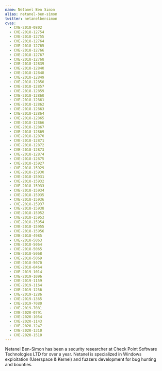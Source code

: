 ```yaml
---
name: Netanel Ben Simon
alias: netanel-ben-simon
twitter: netanelbensimon
cves:
  - CVE-2018-0802
  - CVE-2018-12754
  - CVE-2018-12755
  - CVE-2018-12764
  - CVE-2018-12765
  - CVE-2018-12766
  - CVE-2018-12767
  - CVE-2018-12768
  - CVE-2018-12839
  - CVE-2018-12840
  - CVE-2018-12848
  - CVE-2018-12849
  - CVE-2018-12850
  - CVE-2018-12857
  - CVE-2018-12859
  - CVE-2018-12860
  - CVE-2018-12861
  - CVE-2018-12862
  - CVE-2018-12863
  - CVE-2018-12864
  - CVE-2018-12865
  - CVE-2018-12866
  - CVE-2018-12867
  - CVE-2018-12869
  - CVE-2018-12870
  - CVE-2018-12871
  - CVE-2018-12872
  - CVE-2018-12873
  - CVE-2018-12874
  - CVE-2018-12875
  - CVE-2018-15927
  - CVE-2018-15929
  - CVE-2018-15930
  - CVE-2018-15931
  - CVE-2018-15932
  - CVE-2018-15933
  - CVE-2018-15934
  - CVE-2018-15935
  - CVE-2018-15936
  - CVE-2018-15937
  - CVE-2018-15938
  - CVE-2018-15952
  - CVE-2018-15953
  - CVE-2018-15954
  - CVE-2018-15955
  - CVE-2018-15956
  - CVE-2018-4985
  - CVE-2018-5063
  - CVE-2018-5064
  - CVE-2018-5065
  - CVE-2018-5068
  - CVE-2018-5069
  - CVE-2018-5070
  - CVE-2018-8464
  - CVE-2019-1014
  - CVE-2019-1096
  - CVE-2019-1159
  - CVE-2019-1164
  - CVE-2019-1256
  - CVE-2019-1286
  - CVE-2019-1365
  - CVE-2019-7080
  - CVE-2019-7081
  - CVE-2020-0791
  - CVE-2020-1054
  - CVE-2020-1143
  - CVE-2020-1247
  - CVE-2020-1310
  - CVE-2020-1510
---
```

Netanel Ben-Simon has been a security researcher at Check Point Software Technologies LTD for over a year. 
Netanel is specialized in Windows exploitation (Userspace & Kernel) and fuzzers development for bug hunting and bounties.
